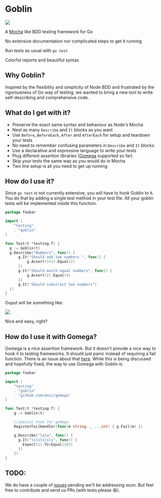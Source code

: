 Goblin
======

![](https://github.com/marcosnils/goblin/blob/master/goblin_logo.jpg?raw=true)

A [Mocha](http://visionmedia.github.io/mocha/) like BDD testing framework for Go

No extensive documentation nor complicated steps to get it running

Run tests as usual with `go test`

Colorful reports and beautiful syntax


Why Goblin?
-----------

Inspired by the flexibility and simplicity of Node BDD and frustrated by the
rigorousness of Go way of testing, we wanted to bring a new tool to 
write self-describing and comprehensive code.



What do I get with it?
----------------------

- Preserve the exact same syntax and behaviour as Node's Mocha
- Nest as many `Describe` and `It` blocks as you want
- Use `Before`, `BeforeEach`, `After` and `AfterEach` for setup and teardown your tests
- No need to remember confusing parameters in `Describe` and `It` blocks
- Use a declarative and expressive language to write your tests
- Plug different assertion libraries ([Gomega](https://github.com/onsi/gomega) supported so far)
- Skip your tests the same way as you would do in Mocha
- Two line setup is all you need to get up running



How do I use it?
----------------

Since ```go test``` is not currently extensive, you will have to hook Goblin to it. You do that by
adding a single test method in your test file. All your goblin tests will be implemented inside this function.

```go
package foobar

import (
    "testing"
    . "goblin"
)

func Test(t *testing.T) {
  g := Goblin(t)
  g.Describe("Numbers", func() {
      g.It("Should add two numbers ", func() {
          g.Assert(1+1).Equal(2)
      })
      g.It("Should match equal numbers", func() {
          g.Assert(2).Equal(4)
      })
      g.It("Should substract two numbers")
  })
}
```

Ouput will be something like:

![](https://github.com/marcosnils/goblin/blob/master/goblin_output.png?raw=true)

Nice and easy, right?

How do I use it with Gomega?
----------------------------

Gomega is a nice assertion framework. But it doesn't provide a nice way to hook it to testing frameworks. It should just panic instead of requiring a fail function. There is an issue about that [here](https://github.com/onsi/gomega/issues/5).
While this is being discussed and hopefully fixed, the way to use Gomega with Goblin is:

```go
package foobar

import (
    "testing"
    . "goblin"
    . "github.com/onsi/gomega"
)

func Test(t *testing.T) {
    g := Goblin(t)

    //special hook for gomega
    RegisterFailHandler(func(m string, _ ...int) { g.Fail(m) })

    g.Describe("lala", func() {
      g.It("lslslslsls", func() {
        Expect(1).To(Equal(10))
      })
    })
}
```

TODO:
-----

We do have a couple of [issues](https://github.com/franela/goblin/issues) pending we'll be addressing soon. But feel free to
contribute and send us PRs (with tests please :smile:).
